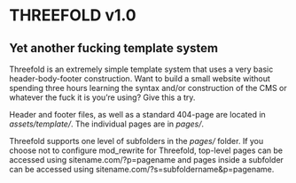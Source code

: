 # THREEFOLD v1.0
## Yet another fucking template system

Threefold is an extremely simple template system that uses a very basic header-body-footer construction. Want to build a small website without spending three hours learning the syntax and/or construction of the CMS or whatever the fuck it is you’re using? Give this a try.

Header and footer files, as well as a standard 404-page are located in _assets/template/_. The individual pages are in _pages/_.

Threefold supports one level of subfolders in the _pages/_ folder. If you choose not to configure mod_rewrite for Threefold, top-level pages can be accessed using sitename.com/?p=pagename and pages inside a subfolder can be accessed using sitename.com/?s=subfoldername&p=pagename.

<title>-tags are generated based on the filename, so “nice_page.phtml” gives you “Nice page”, “Nice Page” or “NICE PAGE”, depending on your preference in _config.php_. If you want to have custom title and description tags because, you know, Google, then put a JSON-file with the same filename in _pages/_. (See the included example.)

Bootstrap and jQuery are included in the standard configuration, but obviously you can remove them if you prefer.

Please note that all content, including header and footer files must be saved with a .phtml extension. (You can tweak this in threefold/classes/threefold.php if you really want to.)


### CONFIGURATION

1. Review the settings in threefold/config.php.
2. Create the .htaccess file. An example can be found in misc/htaccess-example.txt.
3. Start building!